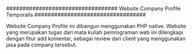 ##################################
Website Company Profile Temporalis
##################################

Website Company Profile ini dibangun menggunakan PHP native.
Website yang merupakan tugas dari mata kuliah pemrograman web ini dilengkapi dengan fitur add komentar,
sebagai review dari client yang menggunakan jasa pada company tersebut.

<div align="center">
  
</div>
